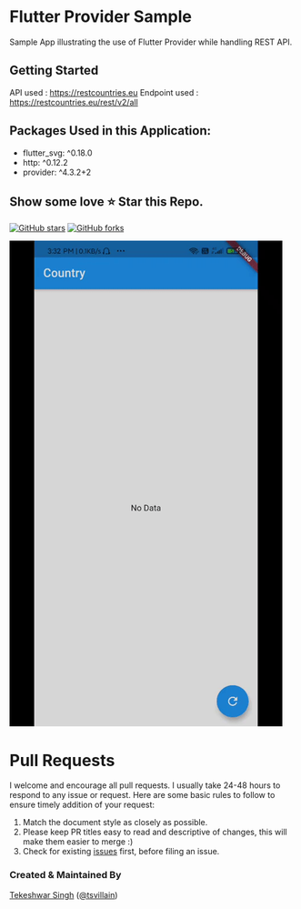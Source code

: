 # Flutter Provider Sample

Sample App illustrating the use of Flutter Provider while handling REST API.

## Getting Started

API used : https://restcountries.eu
Endpoint used : https://restcountries.eu/rest/v2/all

## Packages Used in this Application:
  * flutter_svg: ^0.18.0
  * http: ^0.12.2
  * provider: ^4.3.2+2
  
## Show some love ⭐ Star this Repo.
[![GitHub stars](https://img.shields.io/github/stars/tsvillain/FlutterProvider.svg?style=social&label=Star)](https://github.com/tsvillain/FlutterProvider) [![GitHub forks](https://img.shields.io/github/forks/tsvillain/FlutterProvider.svg?style=social&label=Fork)](https://github.com/tsvillain/FlutterProvider/fork)

<img src="demo.gif">

# Pull Requests

I welcome and encourage all pull requests. I usually take 24-48 hours to respond to any issue or request. Here are some basic rules to follow to ensure timely addition of your request:

1.  Match the document style as closely as possible.
2.  Please keep PR titles easy to read and descriptive of changes, this will make them easier to merge :)
3.  Check for existing [issues](https://github.com/tsvillain/FlutterProvider/issues) first, before filing an issue.

### Created & Maintained By

[Tekeshwar Singh](https://github.com/tsvillain) ([@tsvillain](https://www.instagram.com/tsvillain))

